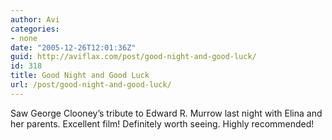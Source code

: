 ```yaml
---
author: Avi
categories:
- none
date: "2005-12-26T12:01:36Z"
guid: http://aviflax.com/post/good-night-and-good-luck/
id: 318
title: Good Night and Good Luck
url: /post/good-night-and-good-luck/
---
```

Saw George Clooney&#8217;s tribute to Edward R. Murrow last night with Elina and her parents. Excellent film! Definitely worth seeing. Highly recommended!